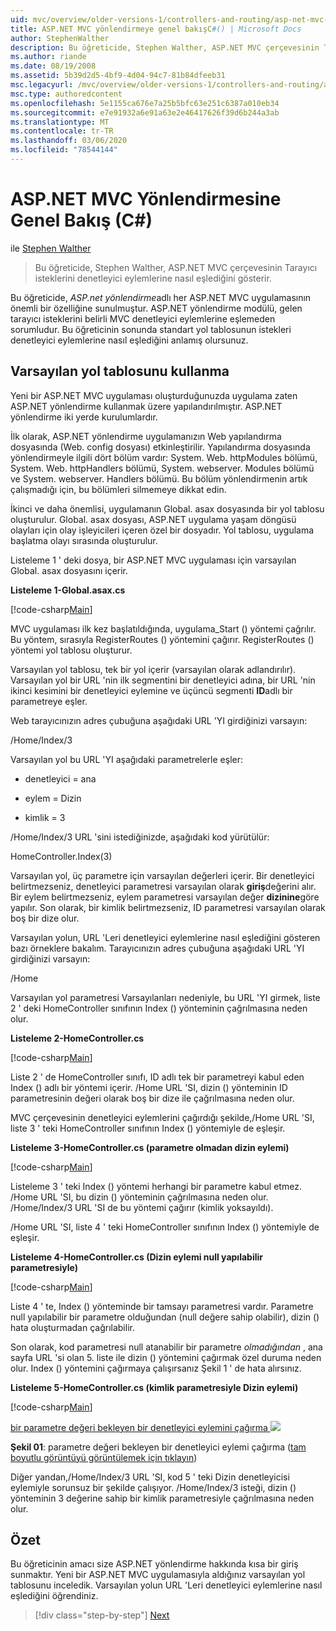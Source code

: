 ```yaml
---
uid: mvc/overview/older-versions-1/controllers-and-routing/asp-net-mvc-routing-overview-cs
title: ASP.NET MVC yönlendirmeye genel bakışC#() | Microsoft Docs
author: StephenWalther
description: Bu öğreticide, Stephen Walther, ASP.NET MVC çerçevesinin Tarayıcı isteklerini denetleyici eylemlerine nasıl eşlediğini gösterir.
ms.author: riande
ms.date: 08/19/2008
ms.assetid: 5b39d2d5-4bf9-4d04-94c7-81b84dfeeb31
msc.legacyurl: /mvc/overview/older-versions-1/controllers-and-routing/asp-net-mvc-routing-overview-cs
msc.type: authoredcontent
ms.openlocfilehash: 5e1155ca676e7a25b5bfc63e251c6387a010eb34
ms.sourcegitcommit: e7e91932a6e91a63e2e46417626f39d6b244a3ab
ms.translationtype: MT
ms.contentlocale: tr-TR
ms.lasthandoff: 03/06/2020
ms.locfileid: "78544144"
---
```

# <a name="aspnet-mvc-routing-overview-c"></a>ASP.NET MVC Yönlendirmesine Genel Bakış (C#)

ile [Stephen Walther](https://github.com/StephenWalther)

> Bu öğreticide, Stephen Walther, ASP.NET MVC çerçevesinin Tarayıcı isteklerini denetleyici eylemlerine nasıl eşlediğini gösterir.

Bu öğreticide, *ASP.net yönlendirme*adlı her ASP.NET MVC uygulamasının önemli bir özelliğine sunulmuştur. ASP.NET yönlendirme modülü, gelen tarayıcı isteklerini belirli MVC denetleyici eylemlerine eşlemeden sorumludur. Bu öğreticinin sonunda standart yol tablosunun istekleri denetleyici eylemlerine nasıl eşlediğini anlamış olursunuz.

## <a name="using-the-default-route-table"></a>Varsayılan yol tablosunu kullanma

Yeni bir ASP.NET MVC uygulaması oluşturduğunuzda uygulama zaten ASP.NET yönlendirme kullanmak üzere yapılandırılmıştır. ASP.NET yönlendirme iki yerde kurulumlardır.

İlk olarak, ASP.NET yönlendirme uygulamanızın Web yapılandırma dosyasında (Web. config dosyası) etkinleştirilir. Yapılandırma dosyasında yönlendirmeyle ilgili dört bölüm vardır: System. Web. httpModules bölümü, System. Web. httpHandlers bölümü, System. webserver. Modules bölümü ve System. webserver. Handlers bölümü. Bu bölüm yönlendirmenin artık çalışmadığı için, bu bölümleri silmemeye dikkat edin.

İkinci ve daha önemlisi, uygulamanın Global. asax dosyasında bir yol tablosu oluşturulur. Global. asax dosyası, ASP.NET uygulama yaşam döngüsü olayları için olay işleyicileri içeren özel bir dosyadır. Yol tablosu, uygulama başlatma olayı sırasında oluşturulur.

Listeleme 1 ' deki dosya, bir ASP.NET MVC uygulaması için varsayılan Global. asax dosyasını içerir.

**Listeleme 1-Global.asax.cs**

[!code-csharp[Main](asp-net-mvc-routing-overview-cs/samples/sample1.cs)]

MVC uygulaması ilk kez başlatıldığında, uygulama\_Start () yöntemi çağrılır. Bu yöntem, sırasıyla RegisterRoutes () yöntemini çağırır. RegisterRoutes () yöntemi yol tablosu oluşturur.

Varsayılan yol tablosu, tek bir yol içerir (varsayılan olarak adlandırılır). Varsayılan yol bir URL 'nin ilk segmentini bir denetleyici adına, bir URL 'nin ikinci kesimini bir denetleyici eylemine ve üçüncü segmenti **ID**adlı bir parametreye eşler.

Web tarayıcınızın adres çubuğuna aşağıdaki URL 'YI girdiğinizi varsayın:

/Home/Index/3

Varsayılan yol bu URL 'YI aşağıdaki parametrelerle eşler:

- denetleyici = ana

- eylem = Dizin

- kimlik = 3

/Home/Index/3 URL 'sini istediğinizde, aşağıdaki kod yürütülür:

HomeController.Index(3)

Varsayılan yol, üç parametre için varsayılan değerleri içerir. Bir denetleyici belirtmezseniz, denetleyici parametresi varsayılan olarak **giriş**değerini alır. Bir eylem belirtmezseniz, eylem parametresi varsayılan değer **dizinine**göre yapılır. Son olarak, bir kimlik belirtmezseniz, ID parametresi varsayılan olarak boş bir dize olur.

Varsayılan yolun, URL 'Leri denetleyici eylemlerine nasıl eşlediğini gösteren bazı örneklere bakalım. Tarayıcınızın adres çubuğuna aşağıdaki URL 'YI girdiğinizi varsayın:

/Home

Varsayılan yol parametresi Varsayılanları nedeniyle, bu URL 'YI girmek, liste 2 ' deki HomeController sınıfının Index () yönteminin çağrılmasına neden olur.

**Listeleme 2-HomeController.cs**

[!code-csharp[Main](asp-net-mvc-routing-overview-cs/samples/sample2.cs)]

Liste 2 ' de HomeController sınıfı, ID adlı tek bir parametreyi kabul eden Index () adlı bir yöntemi içerir. /Home URL 'SI, dizin () yönteminin ID parametresinin değeri olarak boş bir dize ile çağrılmasına neden olur.

MVC çerçevesinin denetleyici eylemlerini çağırdığı şekilde,/Home URL 'SI, liste 3 ' teki HomeController sınıfının Index () yöntemiyle de eşleşir.

**Listeleme 3-HomeController.cs (parametre olmadan dizin eylemi)**

[!code-csharp[Main](asp-net-mvc-routing-overview-cs/samples/sample3.cs)]

Listeleme 3 ' teki Index () yöntemi herhangi bir parametre kabul etmez. /Home URL 'SI, bu dizin () yönteminin çağrılmasına neden olur. /Home/Index/3 URL 'SI de bu yöntemi çağırır (kimlik yoksayıldı).

/Home URL 'SI, liste 4 ' teki HomeController sınıfının Index () yöntemiyle de eşleşir.

**Listeleme 4-HomeController.cs (Dizin eylemi null yapılabilir parametresiyle)**

[!code-csharp[Main](asp-net-mvc-routing-overview-cs/samples/sample4.cs)]

Liste 4 ' te, Index () yönteminde bir tamsayı parametresi vardır. Parametre null yapılabilir bir parametre olduğundan (null değere sahip olabilir), dizin () hata oluşturmadan çağrılabilir.

Son olarak, kod parametresi null atanabilir bir parametre *olmadığından* , ana sayfa URL 'si olan 5. liste ile dizin () yöntemini çağırmak özel duruma neden olur. Index () yöntemini çağırmaya çalışırsanız Şekil 1 ' de hata alırsınız.

**Listeleme 5-HomeController.cs (kimlik parametresiyle Dizin eylemi)**

[!code-csharp[Main](asp-net-mvc-routing-overview-cs/samples/sample5.cs)]

[bir parametre değeri bekleyen bir denetleyici eylemini çağırma ![](asp-net-mvc-routing-overview-cs/_static/image1.jpg)](asp-net-mvc-routing-overview-cs/_static/image1.png)

**Şekil 01**: parametre değeri bekleyen bir denetleyici eylemi çağırma ([tam boyutlu görüntüyü görüntülemek için tıklayın](asp-net-mvc-routing-overview-cs/_static/image2.png))

Diğer yandan,/Home/Index/3 URL 'SI, kod 5 ' teki Dizin denetleyicisi eylemiyle sorunsuz bir şekilde çalışıyor. /Home/Index/3 isteği, dizin () yönteminin 3 değerine sahip bir kimlik parametresiyle çağrılmasına neden olur.

## <a name="summary"></a>Özet

Bu öğreticinin amacı size ASP.NET yönlendirme hakkında kısa bir giriş sunmaktır. Yeni bir ASP.NET MVC uygulamasıyla aldığınız varsayılan yol tablosunu inceledik. Varsayılan yolun URL 'Leri denetleyici eylemlerine nasıl eşlediğini öğrendiniz.

> [!div class="step-by-step"]
> [Next](understanding-action-filters-cs.md)
